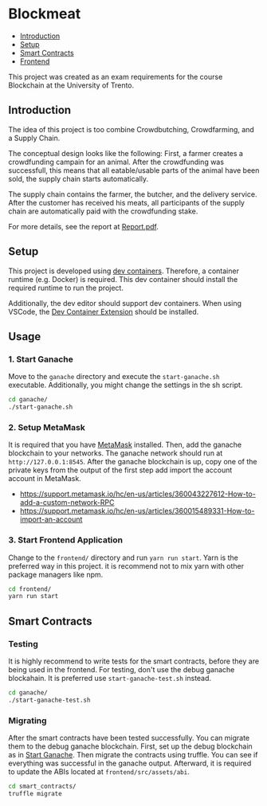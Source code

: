 # Blockmeat

- [Introduction](#introduction)
- [Setup](#setup)
- [Smart Contracts](#smart_contracts)
- [Frontend](#frontend)

This project was created as an exam requirements for the course Blockchain at the University of Trento.

## Introduction

The idea of this project is too combine Crowdbutching, Crowdfarming, and a Supply Chain.

The conceptual design looks like the following: First, a farmer creates a crowdfunding campain for an animal. After the 
crowdfunding was successfull, this means that all eatable/usable parts of the animal have been sold, the supply chain 
starts automatically.

The supply chain contains the farmer, the butcher, and the delivery service. After the customer has received his meats, 
all participants of the supply chain are automatically paid with the crowdfunding stake.

For more details, see the report at [Report.pdf](Report.pdf).

## Setup

This project is developed using [dev containers](https://containers.dev/). Therefore, a container runtime (e.g. Docker) 
is required. This dev container should install the required runtime to run the project.

Additionally, the dev editor should support dev containers. When using VSCode, the 
[Dev Container Extension](https://marketplace.visualstudio.com/items?itemName=ms-vscode-remote.remote-containers) should
be installed.

## Usage

### 1. Start Ganache

Move to the `ganache` directory and execute the `start-ganache.sh` executable. Additionally, you might change the
settings in the sh script.

```sh
cd ganache/
./start-ganache.sh
```

### 2. Setup MetaMask

It is required that you have [MetaMask](https://metamask.io/) installed. Then, add the ganache blockchain to your 
networks. The ganache network should run at `http://127.0.0.1:8545`. After the ganache blockchain is up, copy one of the
private keys from the output of the first step add import the account account in MetaMask.

- https://support.metamask.io/hc/en-us/articles/360043227612-How-to-add-a-custom-network-RPC
- https://support.metamask.io/hc/en-us/articles/360015489331-How-to-import-an-account

### 3. Start Frontend Application

Change to the `frontend/` directory and run `yarn run start`. Yarn is the preferred way in this project. it is recommend
not to mix yarn with other package managers like npm.

```sh
cd frontend/
yarn run start
```

## Smart Contracts

### Testing

It is highly recommend to write tests for the smart contracts, before they are being used in the frontend. For testing,
don't use the debug ganache blockahain. It is preferred use `start-ganache-test.sh` instead.

```sh
cd ganache/
./start-ganache-test.sh
```

### Migrating

After the smart contracts have been tested successfully. You can migrate them to the debug ganache blockchain. First,
set up the debug blockchain as in [Start Ganache](#1-start-ganache). Then migrate the contracts using truffle. You can 
see if everything was successful in the ganache output. Afterward, it is required to update the ABIs located at
`frontend/src/assets/abi`.

```sh
cd smart_contracts/
truffle migrate
```

